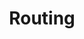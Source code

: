 ---
layout: pattern.njk
key: routing-maps_de
title: Routing
parent: components-maps_de
image: maps/overview/routing.webp
keywords: logo, brand, signet, pleitegeier
order: 40
---